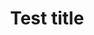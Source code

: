 ---
layout: image
categories: images
nav: false
image: "IMG_0245-3.jpg"
image-alt: "Test alt"
title: Test title
---